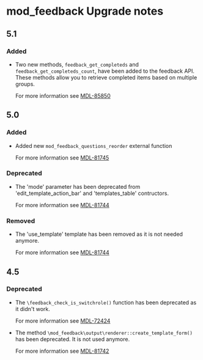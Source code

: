 # mod_feedback Upgrade notes

## 5.1

### Added

- Two new methods, `feedback_get_completeds` and `feedback_get_completeds_count`, have been added to the feedback API. These methods allow you to retrieve completed items based on multiple groups.

  For more information see [MDL-85850](https://tracker.moodle.org/browse/MDL-85850)

## 5.0

### Added

- Added new `mod_feedback_questions_reorder` external function

  For more information see [MDL-81745](https://tracker.moodle.org/browse/MDL-81745)

### Deprecated

- The 'mode' parameter has been deprecated from 'edit_template_action_bar' and 'templates_table' contructors.

  For more information see [MDL-81744](https://tracker.moodle.org/browse/MDL-81744)

### Removed

- The 'use_template' template has been removed as it is not needed anymore.

  For more information see [MDL-81744](https://tracker.moodle.org/browse/MDL-81744)

## 4.5

### Deprecated

- The `\feedback_check_is_switchrole()` function has been deprecated as it didn't work.

  For more information see [MDL-72424](https://tracker.moodle.org/browse/MDL-72424)
- The method `\mod_feedback\output\renderer::create_template_form()` has been deprecated. It is not used anymore.

  For more information see [MDL-81742](https://tracker.moodle.org/browse/MDL-81742)
